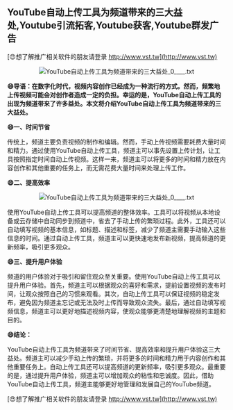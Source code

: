 ## **YouTube自动上传工具为频道带来的三大益处,Youtube引流拓客,Youtube获客,Youtube群发广告**

[😍想了解推广相关软件的朋友请登录 http://www.vst.tw](http://www.vst.tw)

 <center><img src="https://vst.tw/MP4/tuiguang/png/7.png" alt="YouTube自动上传工具为频道带来的三大益处_0____.txt"></center>

**😄导语：在数字化时代，视频内容创作已经成为一种流行的方式。然而，频繁地上传视频可能会对创作者造成一定的负担。幸运的是，YouTube自动上传工具的出现为频道带来了许多益处。本文将介绍YouTube自动上传工具为频道带来的三大益处。**

**😄一、时间节省**

传统上，频道主要负责视频的制作和编辑。然而，手动上传视频需要耗费大量时间和精力。通过使用YouTube自动上传工具，频道主可以事先设置上传计划，让工具按照指定时间自动上传视频。这样一来，频道主可以将更多的时间和精力放在内容创作和其他重要的任务上，而无需花费大量时间来处理上传工作。

**😄二、提高效率**

 <center><img src="https://vst.tw/MP4/tuiguang/png/6.png" alt="YouTube自动上传工具为频道带来的三大益处_0____.txt"></center>

使用YouTube自动上传工具可以提高频道的整体效率。工具可以将视频从本地设备或云存储中自动同步到频道中，省去了手动上传的繁琐过程。此外，工具还可以自动填写视频的基本信息，如标题、描述和标签，减少了频道主需要手动输入这些信息的时间。通过自动上传工具，频道主可以更快速地发布新视频，提高频道的更新频率，吸引更多观众。

**😄三、提升用户体验**

频道的用户体验对于吸引和留住观众至关重要。使用YouTube自动上传工具可以提升用户体验。首先，频道主可以根据观众的喜好和需求，提前设置视频的发布时间，让观众按照自己的习惯来观看。其次，自动上传工具可以保证视频的稳定发布，避免因为频道主忘记或无法及时上传而导致观众流失。最后，通过自动填写视频信息，频道主可以更好地描述视频内容，使观众能够更清楚地理解视频的主题和目的。

**😄结论：**

YouTube自动上传工具为频道带来了时间节省、提高效率和提升用户体验这三大益处。频道主可以减少手动上传的繁琐，并将更多的时间和精力用于内容创作和其他重要任务上。自动上传工具还可以提高频道的更新频率，吸引更多观众。最重要的是，通过提升用户体验，频道主可以增加观众的粘性和忠诚度。因此，借助YouTube自动上传工具，频道主能够更好地管理和发展自己的YouTube频道。

[😍想了解推广相关软件的朋友请登录 http://www.vst.tw](http://www.vst.tw)



